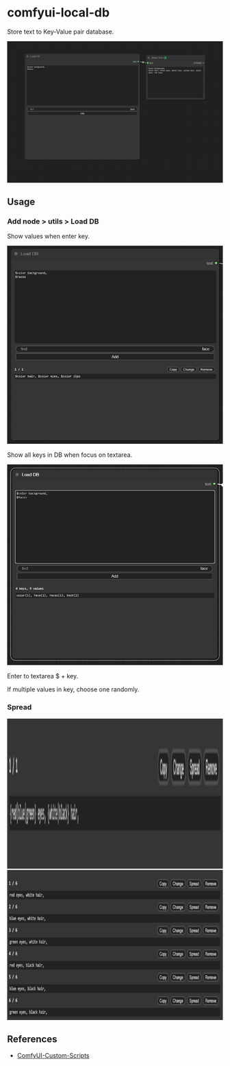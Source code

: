 # comfyui-local-db

Store text to Key-Value pair database. 

![image-1](./images/workflow.png)

## Usage

### Add node > utils > Load DB

Show values when enter key.

![image-2](./images/blur.png)

Show all keys in DB when focus on textarea.

![image-3](./images/focus.png)

Enter to textarea $ + key.

If multiple values in key, choose one randomly.

### Spread

<img src="./images/before_spread.png" height="350" title="before_spread">
<img src="./images/after_spread.png" height="350" title="after_spread">

## References

- [ComfyUI-Custom-Scripts](https://github.com/pythongosssss/ComfyUI-Custom-Scripts)